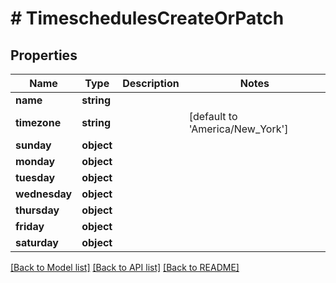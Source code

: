 # # TimeschedulesCreateOrPatch

## Properties

Name | Type | Description | Notes
------------ | ------------- | ------------- | -------------
**name** | **string** |  |
**timezone** | **string** |  | [default to 'America/New_York']
**sunday** | **object** |  |
**monday** | **object** |  |
**tuesday** | **object** |  |
**wednesday** | **object** |  |
**thursday** | **object** |  |
**friday** | **object** |  |
**saturday** | **object** |  |

[[Back to Model list]](../../README.md#models) [[Back to API list]](../../README.md#endpoints) [[Back to README]](../../README.md)

